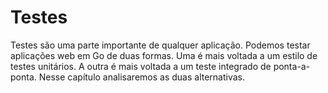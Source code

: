 # Testes

Testes são uma parte importante de qualquer aplicação.
Podemos testar aplicações web em Go de duas formas. Uma é mais voltada a
um estilo de testes unitários. A outra é mais voltada a um teste integrado
de ponta-a-ponta. Nesse capítulo analisaremos as duas alternativas.
